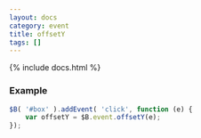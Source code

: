 ```yaml
---
layout: docs
category: event
title: offsetY
tags: []
---
```


{% include docs.html %}

### Example
```js
$B( '#box' ).addEvent( 'click', function (e) {
    var offsetY = $B.event.offsetY(e);
});
```